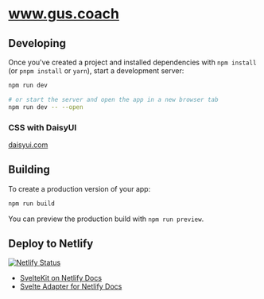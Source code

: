 # www.gus.coach

## Developing

Once you've created a project and installed dependencies with `npm install` (or `pnpm install` or `yarn`), start a development server:

```bash
npm run dev

# or start the server and open the app in a new browser tab
npm run dev -- --open
```

### CSS with DaisyUI
[daisyui.com](https://daisyui.com)

## Building

To create a production version of your app:

```bash
npm run build
```

You can preview the production build with `npm run preview`.

## Deploy to Netlify

[![Netlify Status](https://api.netlify.com/api/v1/badges/1e049169-c0c6-4a70-aca1-87dc7a1f96ae/deploy-status)](https://app.netlify.com/sites/magnificent-paletas-4d4f3b/deploys)

* [SvelteKit on Netlify Docs](https://docs.netlify.com/integrations/frameworks/sveltekit/?_gl=1%2a1rrs3ru%2a_gcl_au%2aMTg4NjI0OTI4LjE2ODkwMTQ1MDc.)
* [Svelte Adapter for Netlify Docs](https://kit.svelte.dev/docs/adapter-netlify)